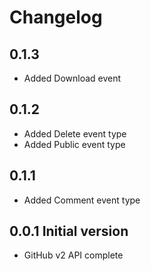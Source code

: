 # Changelog
## 0.1.3
  * Added Download event
## 0.1.2
  * Added Delete event type
  * Added Public event type
## 0.1.1 
  * Added Comment event type
## 0.0.1 Initial version
  * GitHub v2 API complete
